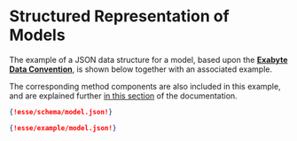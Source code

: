 # Structured Representation of Models

The example of a JSON data structure for a model, based upon the **[Exabyte Data Convention](../data-structured/overview.md)**, is shown below together with an associated example. 

The corresponding method components are also included in this example, and are explained further [in this section](../methods/overview.md) of the documentation. 

```json tab="Schema" 
{!esse/schema/model.json!}
```

```json tab="Example" 
{!esse/example/model.json!}
```
